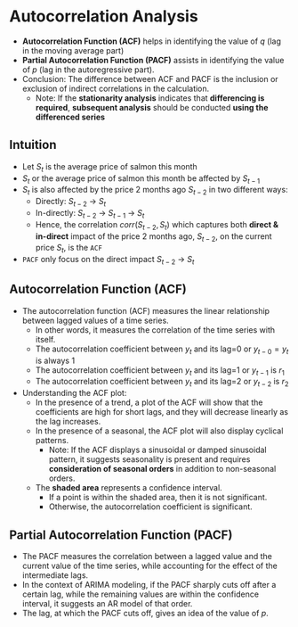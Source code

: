 # Autocorrelation Analysis

- **Autocorrelation Function (ACF)** helps in identifying the value of $q$ (lag in the moving average part)
- **Partial Autocorrelation Function (PACF)** assists in identifying the value of $p$ (lag in the autoregressive part).
- Conclusion: The difference between ACF and PACF is the inclusion or exclusion of indirect correlations in the calculation.
  - Note: If the **stationarity analysis** indicates that **differencing is required**, **subsequent analysis** should be conducted **using the differenced series**

## Intuition

- Let $S_t$ is the average price of salmon this month
- $S_t$ or the average price of salmon this month be affected by $S_{t-1}$
- $S_t$ is also affected by the price 2 months ago $S_{t-2}$ in two different ways:
  - Directly: $S_{t-2}$ &#8594; $S_t$
  - In-directly: $S_{t-2}$ &#8594; $S_{t-1}$ &#8594; $S_t$
  - Hence, the correlation $corr(S_{t-2}, S_t)$ which captures both **direct & in-direct** impact of the price 2 months ago, $S_{t-2}$, on the current price $S_t$, is the `ACF`
- `PACF` only focus on the direct impact $S_{t-2}$ &#8594; $S_t$

## Autocorrelation Function (ACF)

- The autocorrelation function (ACF) measures the linear relationship between lagged values of a time series.
  - In other words, it measures the correlation of the time series with itself.
  - The autocorrelation coefficient between $y_t$ and its lag=0 or $y_{t-0}=y_t$ is always $1$
  - The autocorrelation coefficient between $y_t$ and its lag=1 or $y_{t-1}$ is $r_1$
  - The autocorrelation coefficient between $y_t$ and its lag=2 or $y_{t-2}$ is $r_2$
- Understanding the ACF plot:
  - In the presence of a trend, a plot of the ACF will show that the coefficients are high for short lags, and they will decrease linearly as the lag increases.
  - In the presence of a seasonal, the ACF plot will also display cyclical patterns.
    - Note: If the ACF displays a sinusoidal or damped sinusoidal pattern, it suggests seasonality is present and requires **consideration of seasonal orders** in addition to non-seasonal orders.
  - The **shaded area** represents a confidence interval.
    - If a point is within the shaded area, then it is not significant.
    - Otherwise, the autocorrelation coefficient is significant.

## Partial Autocorrelation Function (PACF)

- The PACF measures the correlation between a lagged value and the current value of the time series, while accounting for the effect of the intermediate lags.
- In the context of ARIMA modeling, if the PACF sharply cuts off after a certain lag, while the remaining values are within the confidence interval, it suggests an AR model of that order.
- The lag, at which the PACF cuts off, gives an idea of the value of $p$.
